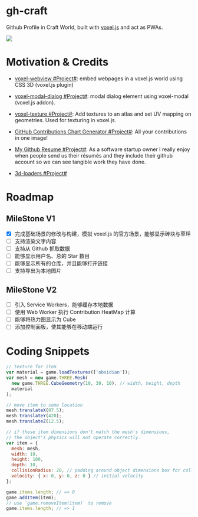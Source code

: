 # gh-craft

Github Profile in Craft World, built with [voxel.js](http://voxeljs.com/) and act as PWAs.

![](https://user-images.githubusercontent.com/5803001/40374561-e356d2bc-5e1b-11e8-9df1-bb3c22245875.png)

# Motivation & Credits

* [voxel-webview #Project#](https://github.com/voxel/voxel-webview/blob/master/webview.js): embed webpages in a voxel.js world using CSS 3D (voxel.js plugin)

* [voxel-modal-dialog #Project#](https://github.com/voxel/voxel-modal-dialog): modal dialog element using voxel-modal (voxel.js addon).

* [voxel-texture #Project#](https://github.com/shama/voxel-texture): Add textures to an atlas and set UV mapping on geometries. Used for texturing in voxel.js.

* [GitHub Contributions Chart Generator #Project#](https://github-contributions.now.sh/): All your contributions in one image!

* [My Github Resume #Project#](http://resume.github.io/): As a software startup owner I really enjoy when people send us their résumés and they include their github account so we can see tangible work they have done.

* [3d-loaders #Project#](https://icons8.com/cssload/en/3d-loaders)

# Roadmap

## MileStone V1

* [x] 完成基础场景的修改与构建，模拟 voxel.js 的官方场景，能够显示砖块与草坪
* [ ] 支持渲染文字内容
* [ ] 支持从 Github 抓取数据
* [ ] 能够显示用户名、总的 Star 数目
* [ ] 能够显示所有的仓库，并且能够打开链接
* [ ] 支持导出为本地图片

## MileStone V2

* [ ] 引入 Service Workers，能够缓存本地数据
* [ ] 使用 Web Worker 执行 Contribution HeatMap 计算
* [ ] 能够将热力图显示为 Cube
* [ ] 添加控制面板，使其能够在移动端运行

# Coding Snippets

```js
// texture for item
var material = game.loadTextures(['obsidian']);
var mesh = new game.THREE.Mesh(
  new game.THREE.CubeGeometry(10, 30, 10), // width, height, depth
  material
);

// move item to some location
mesh.translateX(87.5);
mesh.translateY(420);
mesh.translateZ(12.5);

// if these item dimensions don't match the mesh's dimensions,
// the object's physics will not operate correctly.
var item = {
  mesh: mesh,
  width: 10,
  height: 100,
  depth: 10,
  collisionRadius: 20, // padding around object dimensions box for collisions
  velocity: { x: 0, y: 0, z: 0 } // initial velocity
};

game.items.length; // => 0
game.addItem(item);
// use `game.removeItem(item)` to remove
game.items.length; // => 1
```
